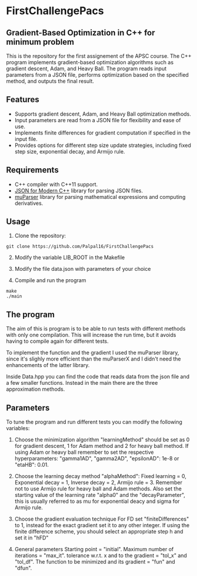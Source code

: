# FirstChallengePacs

## Gradient-Based Optimization in C++ for minimum problem

This is the repository for the first assignement of the APSC course.
The C++ program implements gradient-based optimization algorithms such as gradient descent, Adam, and Heavy Ball. The program reads input parameters from a JSON file, performs optimization based on the specified method, and outputs the final result.


## Features

- Supports gradient descent, Adam, and Heavy Ball optimization methods.
- Input parameters are read from a JSON file for flexibility and ease of use.
- Implements finite differences for gradient computation if specified in the input file.
- Provides options for different step size update strategies, including fixed step size, exponential decay, and Armijo rule.

## Requirements

- C++ compiler with C++11 support.
- [JSON for Modern C++](https://github.com/nlohmann/json) library for parsing JSON files.
- [muParser](https://beltoforion.de/article.php?a=muparser) library for parsing mathematical expressions and computing derivatives.

## Usage

1. Clone the repository:

```
git clone https://github.com/Palpal16/FirstChallengePacs
```

2. Modify the variable LIB_ROOT in the Makefile

3. Modify the file data.json with parameters of your choice

4. Compile and run the program


```
make
./main
```

## The program
The aim of this is program is to be able to run tests with different methods with only one compilation.
This will increase the run time, but it avoids having to compile again for different tests.

To implement the function and the gradient I used the muParser library, since it's slighly more efficient than the muParserX and I didn't need the enhancements of the latter library.

Inside Data.hpp you can find the code that reads data from the json file and a few smaller functions. Instead in the main there are the three approximation methods.


## Parameters
To tune the program and run different tests you can modify the following variables:

1. Choose the minimization algorithm
"learningMethod" should be set as 0 for gradient descent, 1 for Adam method and 2 for heavy ball method.
If using Adam or heavy ball remember to set the respective hyperparameters:
"gamma1AD", "gamma2AD", "epsilonAD": 1e-8 or "etaHB": 0.01.


2. Choose the learning decay method
"alphaMethod": Fixed learning = 0, Exponential decay = 1, Inverse decay = 2, Armijo rule = 3.
Remember not to use Armijo rule for heavy ball and Adam methods.
Also set the starting value of the learning rate "alpha0" and the "decayParameter", this is usually referred to as mu for exponential deacy and sigma for Armijo rule.

3. Choose the gradient evaluation technique
For FD set "finiteDifferences" to 1, instead for the exact gradient set it to any other integer.
If using the finite difference scheme, you should select an appropriate step h and set it in "hFD"

4. General parameters
Starting point = "initial". Maximum number of iterations = "max_it". tolerance w.r.t. x and to the gradient = "tol_x" and "tol_df". The function to be minimized and its gradient = "fun" and "dfun".
